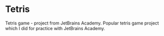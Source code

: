 # Tetris
Tetris game - project from JetBrains Academy. Popular tetris game project which I did for practice with JetBrains Academy.
